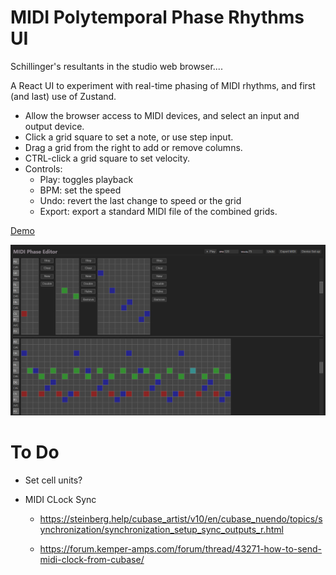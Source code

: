 # MIDI Polytemporal Phase Rhythms UI

Schillinger's resultants in the studio web browser....

A React UI to experiment with real-time phasing of MIDI rhythms, and first (and last) use of Zustand.

* Allow the browser access to MIDI devices, and select an input and output device.
* Click a grid square to set a note, or use step input.
* Drag a grid from the right to add or remove columns.
* CTRL-click a grid square to set velocity.
* Controls:
   * Play: toggles playback
   * BPM: set the speed
   * Undo: revert the last change to speed or the grid
   * Export: export a standard MIDI file of the combined grids.

[Demo](https://leegee.github.io/midi-phase-ui-experiment/)

![](./README/Screenshot%202024-11-05%20154505.png)

# To Do

* Set cell units?

*  MIDI CLock Sync

   * https://steinberg.help/cubase_artist/v10/en/cubase_nuendo/topics/synchronization/synchronization_setup_sync_outputs_r.html

   * https://forum.kemper-amps.com/forum/thread/43271-how-to-send-midi-clock-from-cubase/


